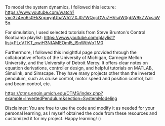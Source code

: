 To model the system dynamics, I followed this lecture:
https://www.youtube.com/watch?v=c3z4eo6s0Ek&pp=ygUbaW52ZXJ0ZWQgcGVuZHVsdW0gbW9kZWxsaW5n

For simulation, I used selected tutorials from Steve Brunton's Control Bootcamp playlist:
https://www.youtube.com/playlist?list=PLeVTKT_owiH3NfAMEOmI5_lSnWthVoTM0

Furthermore, I followed this insightful page provided through the collaborative efforts of the University of Michigan, Carnegie Mellon University, and the University of Detroit Mercy. It offers clear notes on equation derivations, controller design, and helpful tutorials on MATLAB, Simulink, and Simscape. They have many projects other than the inverted pendulum, such as cruise control, motor speed and position control, ball and beam control, etc.

https://ctms.engin.umich.edu/CTMS/index.php?example=InvertedPendulum&section=SystemModeling

Disclaimer: You are free to use the code and modify it as needed for your personal learning, as I myself obtained the code from these resources and customized it for my project. Happy learning! :)


